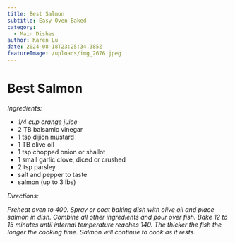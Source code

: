 ```yaml
---
title: Best Salmon
subtitle: Easy Oven Baked
category:
  - Main Dishes
author: Karen Lu
date: 2024-08-18T23:25:34.385Z
featureImage: /uploads/img_2676.jpeg
---
```

# Best Salmon

*Ingredients:*

* *1/4 cup orange juice*
*  2 TB balsamic vinegar
* 1 tsp dijion mustard 
* 1 TB olive oil
* 1 tsp chopped onion or shallot
* 1 small garlic clove, diced or crushed
* 2 tsp parsley
*  salt and pepper to taste
* salmon (up to 3 lbs)

*Directions:*

*Preheat oven to 400. Spray or coat baking dish with olive oil and place salmon in dish. Combine all other ingredients and pour over fish.  Bake 12 to 15 minutes until internal temperature reaches 140.  The thicker the fish the longer the cooking time.  Salmon will continue to cook as it rests.*